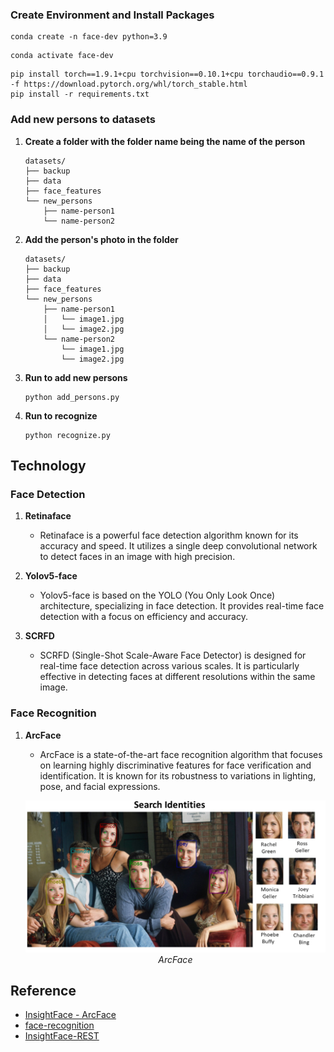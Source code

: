 ### Create Environment and Install Packages

```shell
conda create -n face-dev python=3.9
```

```shell
conda activate face-dev
```

```shell
pip install torch==1.9.1+cpu torchvision==0.10.1+cpu torchaudio==0.9.1 -f https://download.pytorch.org/whl/torch_stable.html
pip install -r requirements.txt
```

### Add new persons to datasets

1. **Create a folder with the folder name being the name of the person**

   ```
   datasets/
   ├── backup
   ├── data
   ├── face_features
   └── new_persons
       ├── name-person1
       └── name-person2
   ```

2. **Add the person's photo in the folder**

   ```
   datasets/
   ├── backup
   ├── data
   ├── face_features
   └── new_persons
       ├── name-person1
       │   └── image1.jpg
       │   └── image2.jpg
       └── name-person2
           └── image1.jpg
           └── image2.jpg
   ```

3. **Run to add new persons**

   ```shell
   python add_persons.py
   ```

4. **Run to recognize**

   ```shell
   python recognize.py
   ```
## Technology

### Face Detection

1. **Retinaface**

   - Retinaface is a powerful face detection algorithm known for its accuracy and speed. It utilizes a single deep convolutional network to detect faces in an image with high precision.

2. **Yolov5-face**

   - Yolov5-face is based on the YOLO (You Only Look Once) architecture, specializing in face detection. It provides real-time face detection with a focus on efficiency and accuracy.

3. **SCRFD**
   - SCRFD (Single-Shot Scale-Aware Face Detector) is designed for real-time face detection across various scales. It is particularly effective in detecting faces at different resolutions within the same image.

### Face Recognition

1. **ArcFace**

   - ArcFace is a state-of-the-art face recognition algorithm that focuses on learning highly discriminative features for face verification and identification. It is known for its robustness to variations in lighting, pose, and facial expressions.

    <p align="center">
    <img src="./assets/Screenshot 2025-03-15 164219.png" alt="ArcFace" />
    <br>
    <em>ArcFace</em>
    </p>
## Reference
- [InsightFace - ArcFace](https://github.com/deepinsight/insightface/tree/master/recognition/arcface_torch)
- [face-recognition](https://github.com/vectornguyen76/face-recognition.git)
- [InsightFace-REST](https://github.com/SthPhoenix/InsightFace-REST)